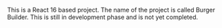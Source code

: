 This is a React 16 based project.
The name of the project is called Burger Builder.
This is still in development phase and is not yet completed. 

